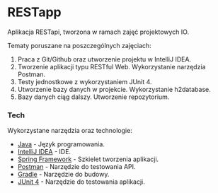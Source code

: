 # RESTapp

Aplikacja RESTapi, tworzona w ramach zajęć projektowych IO.

Tematy poruszane na poszczególnych zajęciach:

  1. Praca z Git/Github oraz utworzenie projektu w IntelliJ IDEA.
  2. Tworzenie aplikacji typu RESTful Web. Wykorzystanie narzędzia Postman.
  3. Testy jednostkowe z wykorzystaniem JUnit 4.
  4. Utworzenie bazy danych w projekcie. Wykorzystanie h2database.
  5. Bazy danych ciąg dalszy. Utworzenie repozytorium.

### Tech

Wykorzystane narzędzia oraz technologie:

*  [Java]() - Język programowania.
* [IntelliJ IDEA](https://www.jetbrains.com/idea) - IDE.
* [Spring Framework](https://spring.io/) - Szkielet tworzenia aplikacji.
* [Postman](https://www.getpostman.com/) - Narzędzie do testowania API.
*  [Gradle](https://gradle.org/) - Narzędzie do budowy.
*  [JUnit 4]() - Narzędzie do testowania aplikacji.

